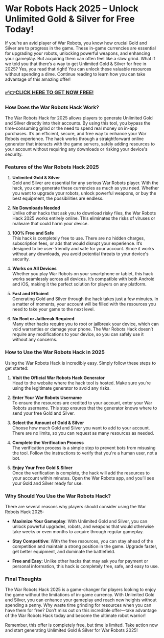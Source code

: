 # War Robots Hack 2025 – Unlock Unlimited Gold & Silver for Free Today!

If you're an avid player of War Robots, you know how crucial Gold and Silver are to progress in the game. These in-game currencies are essential for upgrading your robots, unlocking powerful weapons, and enhancing your gameplay. But acquiring them can often feel like a slow grind. What if we told you that there’s a way to get Unlimited Gold & Silver for free in 2025? Yes, you read that right! You can unlock these valuable resources without spending a dime. Continue reading to learn how you can take advantage of this amazing offer!

### [✅👉CLICK HERE TO GET NOW FREE!](https://freeforyou.xyz/war/robots/go/)

### How Does the War Robots Hack Work?

The War Robots Hack for 2025 allows players to generate Unlimited Gold and Silver directly into their accounts. By using this tool, you bypass the time-consuming grind or the need to spend real money on in-app purchases. It’s an efficient, secure, and free way to enhance your War Robots experience. The hack works through a straightforward online generator that interacts with the game servers, safely adding resources to your account without requiring any downloads or risking your device's security.

### Features of the War Robots Hack 2025

1. **Unlimited Gold & Silver**  
   Gold and Silver are essential for any serious War Robots player. With the hack, you can generate these currencies as much as you need. Whether you want to upgrade your robots, unlock powerful weapons, or buy the best equipment, the possibilities are endless.

2. **No Downloads Needed**  
   Unlike other hacks that ask you to download risky files, the War Robots Hack 2025 works entirely online. This eliminates the risks of viruses or malware that could harm your device.

3. **100% Free and Safe**  
   This hack is completely free to use. There are no hidden charges, subscription fees, or ads that would disrupt your experience. It’s designed to be user-friendly and safe for your account. Since it works without any downloads, you avoid potential threats to your device's security.

4. **Works on All Devices**  
   Whether you play War Robots on your smartphone or tablet, this hack works seamlessly across all devices. It’s compatible with both Android and iOS, making it the perfect solution for players on any platform.

5. **Fast and Efficient**  
   Generating Gold and Silver through the hack takes just a few minutes. In a matter of moments, your account will be filled with the resources you need to take your game to the next level.

6. **No Root or Jailbreak Required**  
   Many other hacks require you to root or jailbreak your device, which can void warranties or damage your phone. The War Robots Hack doesn’t require any modifications to your device, so you can safely use it without any concerns.

### How to Use the War Robots Hack in 2025

Using the War Robots Hack is incredibly easy. Simply follow these steps to get started:

1. **Visit the Official War Robots Hack Generator**  
   Head to the website where the hack tool is hosted. Make sure you’re using the legitimate generator to avoid any risks.

2. **Enter Your War Robots Username**  
   To ensure the resources are credited to your account, enter your War Robots username. This step ensures that the generator knows where to send your free Gold and Silver.

3. **Select the Amount of Gold & Silver**  
   Choose how much Gold and Silver you want to add to your account. There are no limits, so you can request as many resources as needed.

4. **Complete the Verification Process**  
   The verification process is a simple step to prevent bots from misusing the tool. Follow the instructions to verify that you're a human user, not a bot.

5. **Enjoy Your Free Gold & Silver**  
   Once the verification is complete, the hack will add the resources to your account within minutes. Open the War Robots app, and you’ll see your Gold and Silver ready for use.

### Why Should You Use the War Robots Hack?

There are several reasons why players should consider using the War Robots Hack 2025:

- **Maximize Your Gameplay**: With Unlimited Gold and Silver, you can unlock powerful upgrades, robots, and weapons that would otherwise take weeks or even months to acquire through regular gameplay.
  
- **Stay Competitive**: With the free resources, you can stay ahead of the competition and maintain a strong position in the game. Upgrade faster, get better equipment, and dominate the battlefield.
  
- **Free and Easy**: Unlike other hacks that may ask you for payment or personal information, this hack is completely free, safe, and easy to use.

### Final Thoughts

The War Robots Hack 2025 is a game-changer for players looking to enjoy the game without the limitations of in-game currency. With Unlimited Gold and Silver, you can enhance your gameplay and reach new heights without spending a penny. Why waste time grinding for resources when you can have them for free? Don’t miss out on this incredible offer—take advantage of the War Robots Hack today and become the ultimate robot warrior!

Remember, this offer is completely free, but time is limited. Take action now and start generating Unlimited Gold & Silver for War Robots 2025!
